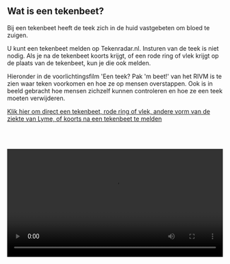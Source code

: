 ## Wat is een tekenbeet?

Bij een tekenbeet heeft de teek zich in de huid vastgebeten om bloed te zuigen.

U kunt een tekenbeet melden op Tekenradar.nl. Insturen van de teek is niet nodig. Als je na de tekenbeet koorts krijgt, of een rode ring of vlek krijgt op de plaats van de tekenbeet, kun je die ook melden.

Hieronder in de voorlichtingsfilm 'Een teek? Pak 'm beet!' van het RIVM is te zien waar teken voorkomen en hoe ze op mensen overstappen. Ook is in beeld gebracht hoe mensen zichzelf kunnen controleren en hoe ze een teek moeten verwijderen.

[Klik hier om direct een tekenbeet, rode ring of vlek, andere vorm van de ziekte van Lyme, of koorts na een tekenbeet te melden](/melden)

<br></br>

<video controls="controls" width=100%>
    <source src="https://www.rovid.nl/rivm/aco/2018/rivm-aco-20180815-idlwx2do9-web-hd.mp4" type="video/mp4">
    <track label="Subtitles" srclang="nl" src="/assets/subtitles/rivm-aco-20180815-idlwx2do9-ondertiteling.vtt" default>
    Uw browser ondersteunt het video-element niet.
</video>
